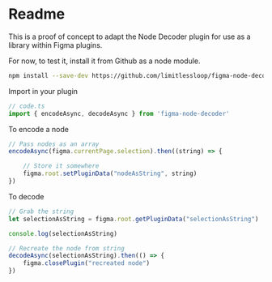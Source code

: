 # Readme

This is a proof of concept to adapt the Node Decoder plugin for use as a library within Figma plugins.

For now, to test it, install it from Github as a node module.

```bash
npm install --save-dev https://github.com/limitlessloop/figma-node-decoder/tarball/javascript-api
```

Import in your plugin

```js
// code.ts
import { encodeAsync, decodeAsync } from 'figma-node-decoder'
```

To encode a node

```js
// Pass nodes as an array
encodeAsync(figma.currentPage.selection).then((string) => {

    // Store it somewhere
    figma.root.setPluginData("nodeAsString", string)
})
```

To decode

```js
// Grab the string
let selectionAsString = figma.root.getPluginData("selectionAsString")

console.log(selectionAsString)

// Recreate the node from string
decodeAsync(selectionAsString).then(() => {
	figma.closePlugin("recreated node")
})
```